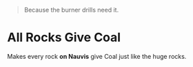 > Because the burner drills need it.

# All Rocks Give Coal

Makes every rock **on Nauvis** give Coal just like the huge rocks.
